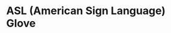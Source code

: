 # ASL (American Sign Language) Glove

<!--
<img src="https://github.com/user-attachments/assets/bc800d42-9adb-4809-be05-e38c3c93ba8e" alt="Project 2" style="width:30%; height:auto;">
![image(1)](https://github.com/user-attachments/assets/f880b5e6-2788-4496-b092-7125fbbaed09)
![image(2)](https://github.com/user-attachments/assets/6273ce74-02b9-4fa0-beaa-7033ea060721)
![image(3)](https://github.com/user-attachments/assets/314c030d-0c0a-4a4a-beb4-09ce89c00d66)
![image(4)](https://github.com/user-attachments/assets/be20855d-7166-431e-89bf-32c3756bcbcc)
![image(5)](https://github.com/user-attachments/assets/8422ddc5-5532-44f9-9815-91e6bd85c082)
![image](https://github.com/user-attachments/assets/51b997f4-8c57-42fc-bdbe-be575b2d8972)
-->
